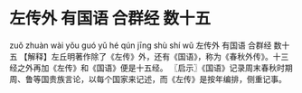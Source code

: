 # 左传外     有国语     合群经     数十五

zuǒ zhuàn wài 	yǒu guó yǔ 	hé qún jīng 	shù shí wǔ
左传外 	有国语 	合群经 	数十五
【解释】左丘明著作除了《左传》外，还有《国语》，称为《春秋外传》。十三经之外再加《左传》和《国语》便是十五经。
〖启示〗《国语》记录周末春秋时期周、鲁等国贵族言论，以每个国家来记述，而《左传》是按年编排，侧重记事。
